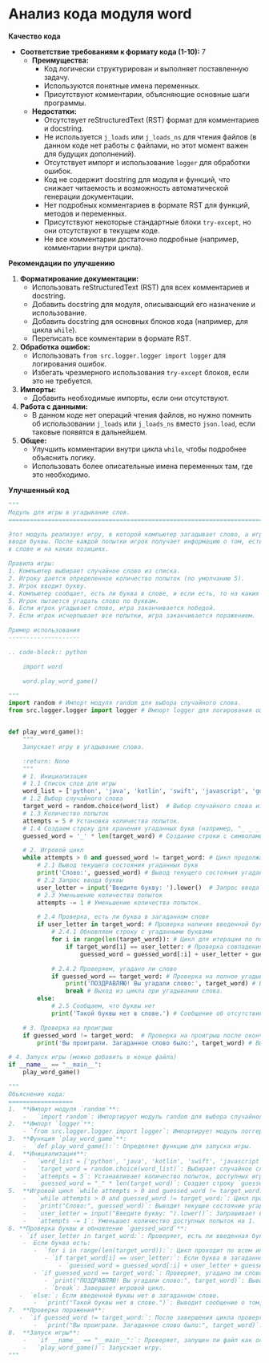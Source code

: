 # Анализ кода модуля word

**Качество кода**
  - **Соответствие требованиям к формату кода (1-10):** 7
    -   **Преимущества:**
        -   Код логически структурирован и выполняет поставленную задачу.
        -   Используются понятные имена переменных.
        -   Присутствуют комментарии, объясняющие основные шаги программы.
    -   **Недостатки:**
        -   Отсутствует reStructuredText (RST) формат для комментариев и docstring.
        -   Не используется `j_loads` или `j_loads_ns` для чтения файлов (в данном коде нет работы с файлами, но этот момент важен для будущих дополнений).
        -   Отсутствует импорт и использование `logger` для обработки ошибок.
        -   Код не содержит docstring для модуля и функций, что снижает читаемость и возможность автоматической генерации документации.
        -   Нет подробных комментариев в формате RST для функций, методов и переменных.
        -   Присутствуют некоторые стандартные блоки `try-except`, но они отсутствуют в текущем коде.
        -   Не все комментарии достаточно подробные (например, комментарии внутри цикла).

**Рекомендации по улучшению**

1.  **Форматирование документации:**
    -   Использовать reStructuredText (RST) для всех комментариев и docstring.
    -   Добавить docstring для модуля, описывающий его назначение и использование.
    -   Добавить docstring для основных блоков кода (например, для цикла `while`).
    -   Переписать все комментарии в формате RST.
2.  **Обработка ошибок:**
    -   Использовать `from src.logger.logger import logger` для логирования ошибок.
    -   Избегать чрезмерного использования `try-except` блоков, если это не требуется.
3.  **Импорты:**
    -   Добавить необходимые импорты, если они отсутствуют.
4.  **Работа с данными:**
    -   В данном коде нет операций чтения файлов, но нужно помнить об использовании `j_loads` или `j_loads_ns` вместо `json.load`, если таковые появятся в дальнейшем.
5.  **Общее:**
    -   Улучшить комментарии внутри цикла `while`, чтобы подробнее объяснить логику.
    -   Использовать более описательные имена переменных там, где это необходимо.

**Улучшенный код**

```python
"""
Модуль для игры в угадывание слов.
=========================================================================================

Этот модуль реализует игру, в которой компьютер загадывает слово, а игрок пытается его угадать,
вводя буквы. После каждой попытки игрок получает информацию о том, есть ли угаданная буква
в слове и на каких позициях.

Правила игры:
1. Компьютер выбирает случайное слово из списка.
2. Игроку дается определенное количество попыток (по умолчанию 5).
3. Игрок вводит букву.
4. Компьютер сообщает, есть ли буква в слове, и если есть, то на каких позициях.
5. Игрок пытается угадать слово по буквам.
6. Если игрок угадывает слово, игра заканчивается победой.
7. Если игрок исчерпывает все попытки, игра заканчивается поражением.

Пример использования
--------------------

.. code-block:: python

    import word

    word.play_word_game()

"""
import random # Импорт модуля random для выбора случайного слова.
from src.logger.logger import logger # Импорт logger для логирования ошибок.


def play_word_game():
    """
    Запускает игру в угадывание слова.

    :return: None
    """
    # 1. Инициализация
    # 1.1 Список слов для игры
    word_list = ['python', 'java', 'kotlin', 'swift', 'javascript', 'go', 'ruby'] # Список слов для игры.
    # 1.2 Выбор случайного слова
    target_word = random.choice(word_list)  # Выбор случайного слова из списка.
    # 1.3 Количество попыток
    attempts = 5 # Установка количества попыток.
    # 1.4 Создаем строку для хранения угаданных букв (например, "_ _ _ _ _ _" для "python")
    guessed_word = '_' * len(target_word) # Создание строки с символами "_" для угадывания слова.

    # 2. Игровой цикл
    while attempts > 0 and guessed_word != target_word: # Цикл продолжается пока есть попытки и слово не угадано.
        # 2.1 Вывод текущего состояния угаданных букв
        print('Слово:', guessed_word) # Вывод текущего состояния угаданного слова.
        # 2.2 Запрос ввода буквы
        user_letter = input('Введите букву: ').lower()  # Запрос ввода буквы и приведение к нижнему регистру.
        # 2.3 Уменьшение количества попыток
        attempts -= 1 # Уменьшение количества попыток.

        # 2.4 Проверка, есть ли буква в загаданном слове
        if user_letter in target_word: # Проверка наличия введенной буквы в загаданном слове.
            # 2.4.1 Обновляем строку с угаданными буквами
            for i in range(len(target_word)): # Цикл для итерации по позициям букв в загаданном слове.
                if target_word[i] == user_letter: # Проверка совпадения буквы в загаданном слове с введенной буквой.
                    guessed_word = guessed_word[:i] + user_letter + guessed_word[i + 1:] # Обновление угаданного слова на текущей позиции.

            # 2.4.2 Проверяем, угадано ли слово
            if guessed_word == target_word: # Проверка на полное угадывание слова.
                print('ПОЗДРАВЛЯЮ! Вы угадали слово:', target_word) # Вывод сообщения о победе.
                break # Выход из цикла при угадывании слова.
        else:
            # 2.5 Сообщаем, что буквы нет
            print('Такой буквы нет в слове.') # Сообщение об отсутствии буквы в загаданном слове.

    # 3. Проверка на проигрыш
    if guessed_word != target_word:  # Проверка на проигрыш после окончания цикла.
        print('Вы проиграли. Загаданное слово было:', target_word) # Вывод сообщения о проигрыше.

# 4. Запуск игры (можно добавить в конце файла)
if __name__ == "__main__":
    play_word_game()

"""
Объяснение кода:
==================
1.  **Импорт модуля `random`**:
    -   `import random`: Импортирует модуль random для выбора случайного слова.
2.  **Импорт `logger`**:
    - `from src.logger.logger import logger`: Импортирует модуль логгера для отслеживания ошибок.
3.  **Функция `play_word_game`**:
    -  `def play_word_game():`: Определяет функцию для запуска игры.
4.  **Инициализация**:
    -   `word_list = ['python', 'java', 'kotlin', 'swift', 'javascript', 'go', 'ruby']`: Создает список слов, из которого выбирается загаданное слово.
    -   `target_word = random.choice(word_list)`: Выбирает случайное слово из списка `word_list` и сохраняет его в `target_word`.
    -   `attempts = 5`: Устанавливает количество попыток, доступных игроку.
    -   `guessed_word = "_" * len(target_word)`: Создает строку `guessedWord`, которая изначально состоит из символов "_".
5.  **Игровой цикл `while attempts > 0 and guessed_word != target_word:`**:
    -   `while attempts > 0 and guessed_word != target_word:`: Цикл продолжается, пока у игрока есть попытки и слово еще не угадано.
    -   `print("Слово:", guessed_word)`: Выводит текущее состояние угаданного слова.
    -   `user_letter = input("Введите букву: ").lower()`: Запрашивает ввод буквы у игрока и преобразует ее в нижний регистр.
    -   `attempts -= 1`: Уменьшает количество доступных попыток на 1.
6. **Проверка буквы и обновление `guessed_word`**:
   - `if user_letter in target_word:`: Проверяет, есть ли введенная буква в загаданном слове.
    -  Если буква есть:
       -  `for i in range(len(target_word)):`: Цикл проходит по всем индексам символов загаданного слова.
          - `if target_word[i] == user_letter:`: Если буква в загаданном слове совпадает с введенной, то:
              - `guessed_word = guessed_word[:i] + user_letter + guessed_word[i+1:]`: Заменяет символ "_" на угаданную букву в строке `guessedWord` на соответствующей позиции.
       - `if guessed_word == target_word:`: Проверяет, угадано ли слово полностью.
          - `print("ПОЗДРАВЛЯЮ! Вы угадали слово:", target_word)`: Выводит поздравление с угадыванием слова.
          - `break`: Завершает игровой цикл.
   -  `else:`: Если введенной буквы нет в загаданном слове.
       -  `print("Такой буквы нет в слове.")`: Выводит сообщение о том, что введенной буквы нет в слове.
7.  **Проверка поражения**:
   -  `if guessed_word != target_word:`: После завершения цикла проверяет, не угадано ли слово.
       -  `print("Вы проиграли. Загаданное слово было:", target_word)`: Выводит сообщение о проигрыше и показывает загаданное слово.
8.  **Запуск игры**:
    -   `if __name__ == "__main__":`: Проверяет, запущен ли файл как основной.
    -   `play_word_game()`: Запускает игру.
"""
```